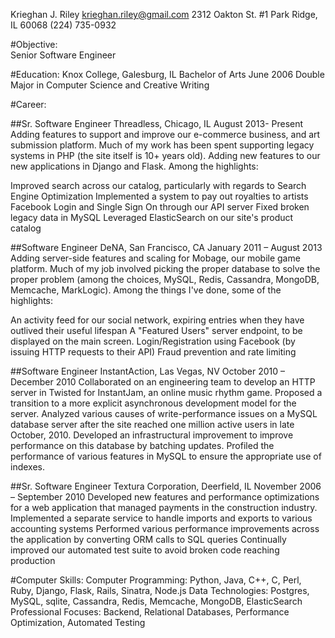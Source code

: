 Krieghan J. Riley
krieghan.riley@gmail.com
2312 Oakton St. #1
Park Ridge, IL 60068
(224) 735-0932

#Objective:  
Senior Software Engineer

#Education:
Knox College, Galesburg, IL	   Bachelor of Arts		 		                                               June 2006
Double Major in Computer Science and Creative Writing

#Career:

##Sr. Software Engineer   Threadless, Chicago, IL				                                          August 2013- Present
Adding features to support and improve our e-commerce business, and art submission platform. Much of my work has been spent supporting legacy systems in PHP (the site itself is 10+ years old). Adding new features to our new applications in Django and Flask. Among the highlights:

Improved search across our catalog, particularly with regards to Search Engine Optimization
Implemented a system to pay out royalties to artists
Facebook Login and Single Sign On through our API server
Fixed broken legacy data in MySQL
Leveraged ElasticSearch on our site's product catalog

##Software Engineer   DeNA, San Francisco, CA				                              January 2011 – August 2013
Adding server-side features and scaling for Mobage, our mobile game platform. Much of my job involved picking the proper database to solve the proper problem (among the choices, MySQL, Redis, Cassandra, MongoDB, Memcache, MarkLogic). Among the things I've done, some of the highlights: 

An activity feed for our social network, expiring entries when they have outlived their useful lifespan 
A "Featured Users" server endpoint, to be displayed on the main screen.
Login/Registration using Facebook (by issuing HTTP requests to their API)
Fraud prevention and rate limiting

##Software Engineer   InstantAction, Las Vegas, NV				             October 2010 – December 2010
Collaborated on an engineering team to develop an HTTP server in Twisted for InstantJam, an online music rhythm game.
Proposed a transition to a more explicit asynchronous development model for the server.
Analyzed various causes of write-performance issues on a MySQL database server after the site reached one million active users in late October, 2010.
Developed an infrastructural improvement to improve performance on this database by batching updates.
Profiled the performance of various features in MySQL to ensure the appropriate use of indexes.

##Sr. Software Engineer   Textura Corporation, Deerfield, IL			        November 2006 – September 2010
Developed new features and performance optimizations for a web application that managed payments in the construction industry.
Implemented a separate service to handle imports and exports to various accounting systems
Performed various performance improvements across the application by converting ORM calls to SQL queries 
Continually improved our automated test suite to avoid broken code reaching production 

#Computer Skills:
Computer Programming:   	Python, Java, C++, C, Perl, Ruby, Django, Flask, Rails, Sinatra, Node.js
Data Technologies:   	Postgres, MySQL, sqlite, Cassandra, Redis, Memcache, MongoDB, ElasticSearch
Professional Focuses:   	Backend, Relational Databases, Performance Optimization, Automated Testing
